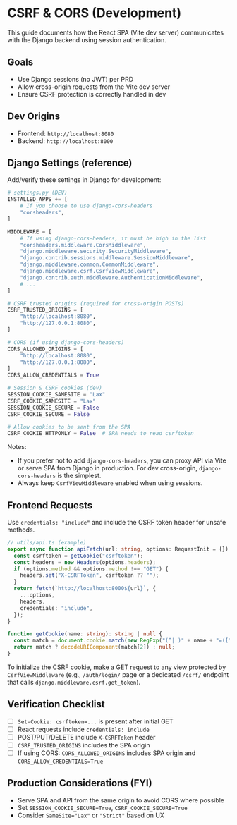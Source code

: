# CSRF & CORS (Development)

This guide documents how the React SPA (Vite dev server) communicates with the Django backend using session authentication.

## Goals

- Use Django sessions (no JWT) per PRD
- Allow cross-origin requests from the Vite dev server
- Ensure CSRF protection is correctly handled in dev

## Dev Origins

- Frontend: `http://localhost:8080`
- Backend: `http://localhost:8000`

## Django Settings (reference)

Add/verify these settings in Django for development:

```python
# settings.py (DEV)
INSTALLED_APPS += [
    # If you choose to use django-cors-headers
    "corsheaders",
]

MIDDLEWARE = [
    # If using django-cors-headers, it must be high in the list
    "corsheaders.middleware.CorsMiddleware",
    "django.middleware.security.SecurityMiddleware",
    "django.contrib.sessions.middleware.SessionMiddleware",
    "django.middleware.common.CommonMiddleware",
    "django.middleware.csrf.CsrfViewMiddleware",
    "django.contrib.auth.middleware.AuthenticationMiddleware",
    # ...
]

# CSRF trusted origins (required for cross-origin POSTs)
CSRF_TRUSTED_ORIGINS = [
    "http://localhost:8080",
    "http://127.0.0.1:8080",
]

# CORS (if using django-cors-headers)
CORS_ALLOWED_ORIGINS = [
    "http://localhost:8080",
    "http://127.0.0.1:8080",
]
CORS_ALLOW_CREDENTIALS = True

# Session & CSRF cookies (dev)
SESSION_COOKIE_SAMESITE = "Lax"
CSRF_COOKIE_SAMESITE = "Lax"
SESSION_COOKIE_SECURE = False
CSRF_COOKIE_SECURE = False

# Allow cookies to be sent from the SPA
CSRF_COOKIE_HTTPONLY = False  # SPA needs to read csrftoken
```

Notes:

- If you prefer not to add `django-cors-headers`, you can proxy API via Vite or serve SPA from Django in production. For dev cross-origin, `django-cors-headers` is the simplest.
- Always keep `CsrfViewMiddleware` enabled when using sessions.

## Frontend Requests

Use `credentials: "include"` and include the CSRF token header for unsafe methods.

```ts
// utils/api.ts (example)
export async function apiFetch(url: string, options: RequestInit = {}) {
  const csrftoken = getCookie("csrftoken");
  const headers = new Headers(options.headers);
  if (options.method && options.method !== "GET") {
    headers.set("X-CSRFToken", csrftoken ?? "");
  }
  return fetch(`http://localhost:8000${url}`, {
    ...options,
    headers,
    credentials: "include",
  });
}

function getCookie(name: string): string | null {
  const match = document.cookie.match(new RegExp("(^| )" + name + "=([^;]+)"));
  return match ? decodeURIComponent(match[2]) : null;
}
```

To initialize the CSRF cookie, make a GET request to any view protected by `CsrfViewMiddleware` (e.g., `/auth/login/` page or a dedicated `/csrf/` endpoint that calls `django.middleware.csrf.get_token`).

## Verification Checklist

- [ ] `Set-Cookie: csrftoken=...` is present after initial GET
- [ ] React requests include `credentials: include`
- [ ] POST/PUT/DELETE include `X-CSRFToken` header
- [ ] `CSRF_TRUSTED_ORIGINS` includes the SPA origin
- [ ] If using CORS: `CORS_ALLOWED_ORIGINS` includes SPA origin and `CORS_ALLOW_CREDENTIALS=True`

## Production Considerations (FYI)

- Serve SPA and API from the same origin to avoid CORS where possible
- Set `SESSION_COOKIE_SECURE=True`, `CSRF_COOKIE_SECURE=True`
- Consider `SameSite="Lax"` or `"Strict"` based on UX
